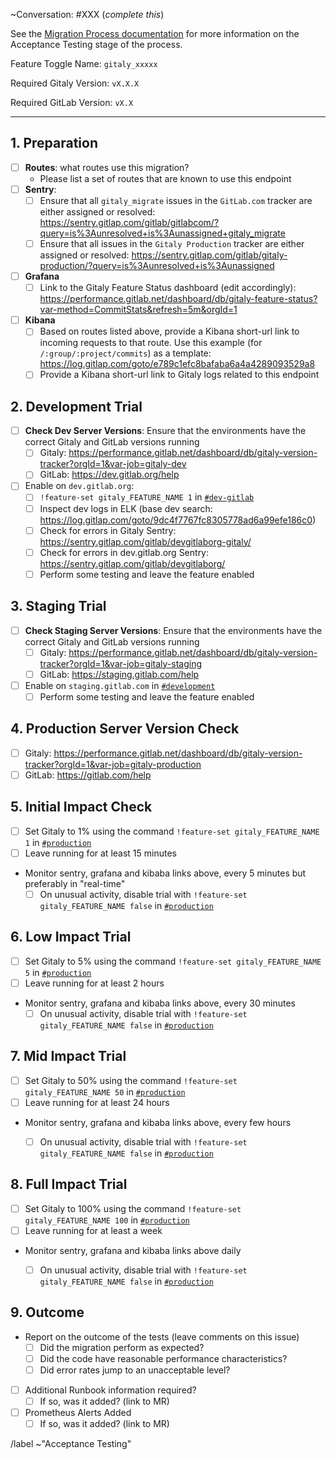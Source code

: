~Conversation: #XXX (*complete this*)

See the [Migration Process documentation](https://gitlab.com/gitlab-org/gitaly/blob/master/doc/MIGRATION_PROCESS.md#acceptance-testing-acceptance-testing)
for more information on the Acceptance Testing stage of the process.

Feature Toggle Name: `gitaly_xxxxx`

Required Gitaly Version: `vX.X.X`

Required GitLab Version: `vX.X`

--------------------------------------------------------------------------------

## 1. Preparation

- [ ] **Routes**: what routes use this migration?
  - Please list a set of routes that are known to use this endpoint
- [ ] **Sentry**:
  - [ ] Ensure that all `gitaly_migrate` issues in the `GitLab.com` tracker are either assigned or resolved: https://sentry.gitlap.com/gitlab/gitlabcom/?query=is%3Aunresolved+is%3Aunassigned+gitaly_migrate
  - [ ] Ensure that all issues in the `Gitaly Production` tracker are either assigned or resolved: https://sentry.gitlap.com/gitlab/gitaly-production/?query=is%3Aunresolved+is%3Aunassigned
- [ ] **Grafana**
  - [ ] Link to the Gitaly Feature Status dashboard (edit accordingly): https://performance.gitlab.net/dashboard/db/gitaly-feature-status?var-method=CommitStats&refresh=5m&orgId=1
- [ ] **Kibana**
  - [ ] Based on routes listed above, provide a Kibana short-url link to incoming requests to that route. Use this example (for `/:group/:project/commits`) as a template: https://log.gitlap.com/goto/e789c1efc8bafaba6a4a4289093529a8
  - [ ] Provide a Kibana short-url link to Gitaly logs related to this endpoint

## 2. Development Trial

- [ ] **Check Dev Server Versions**: Ensure that the environments have the correct Gitaly and GitLab versions running
  - [ ] Gitaly: https://performance.gitlab.net/dashboard/db/gitaly-version-tracker?orgId=1&var-job=gitaly-dev
  - [ ] GitLab: https://dev.gitlab.org/help

- [ ] Enable on `dev.gitlab.org`:
  - [ ] `!feature-set gitaly_FEATURE_NAME 1` in [`#dev-gitlab`](https://gitlab.slack.com/messages/C6WQ87MU3)
  - [ ] Inspect dev logs in ELK (base dev search: https://log.gitlap.com/goto/9dc4f7767fc8305778ad6a99efe186c0)
  - [ ] Check for errors in Gitaly Sentry: https://sentry.gitlap.com/gitlab/devgitlaborg-gitaly/
  - [ ] Check for errors in dev.gitlab.org Sentry: https://sentry.gitlap.com/gitlab/devgitlaborg/
  - [ ] Perform some testing and leave the feature enabled

## 3. Staging Trial

- [ ] **Check Staging Server Versions**: Ensure that the environments have the correct Gitaly and GitLab versions running
  - [ ] Gitaly: https://performance.gitlab.net/dashboard/db/gitaly-version-tracker?orgId=1&var-job=gitaly-staging
  - [ ] GitLab: https://staging.gitlab.com/help

- [ ] Enable on `staging.gitlab.com` in [`#development`](https://gitlab.slack.com/messages/C02PF508L/)
  - [ ] Perform some testing and leave the feature enabled

## 4. Production Server Version Check

- [ ] Gitaly: https://performance.gitlab.net/dashboard/db/gitaly-version-tracker?orgId=1&var-job=gitaly-production
- [ ] GitLab: https://gitlab.com/help

## 5. Initial Impact Check

- [ ] Set Gitaly to 1% using the command `!feature-set gitaly_FEATURE_NAME 1` in [`#production`](https://gitlab.slack.com/messages/C101F3796/)
- [ ] Leave running for at least 15 minutes
- Monitor sentry, grafana and kibaba links above, every 5 minutes but preferably in "real-time"
  - [ ] On unusual activity, disable trial with `!feature-set gitaly_FEATURE_NAME false` in [`#production`](https://gitlab.slack.com/messages/C101F3796/)

## 6. Low Impact Trial

- [ ] Set Gitaly to 5% using the command `!feature-set gitaly_FEATURE_NAME 5` in [`#production`](https://gitlab.slack.com/messages/C101F3796/)
- [ ] Leave running for at least 2 hours
- Monitor sentry, grafana and kibaba links above, every 30 minutes
  - [ ] On unusual activity, disable trial with `!feature-set gitaly_FEATURE_NAME false` in [`#production`](https://gitlab.slack.com/messages/C101F3796/)

## 7. Mid Impact Trial

- [ ] Set Gitaly to 50% using the command `!feature-set gitaly_FEATURE_NAME 50` in [`#production`](https://gitlab.slack.com/messages/C101F3796/)
- [ ] Leave running for at least 24 hours
- Monitor sentry, grafana and kibaba links above, every few hours
  - [ ] On unusual activity, disable trial with `!feature-set gitaly_FEATURE_NAME false` in [`#production`](https://gitlab.slack.com/messages/C101F3796/)


## 8. Full Impact Trial

- [ ] Set Gitaly to 100% using the command `!feature-set gitaly_FEATURE_NAME 100` in [`#production`](https://gitlab.slack.com/messages/C101F3796/)
- [ ] Leave running for at least a week
- Monitor sentry, grafana and kibaba links above daily
  - [ ] On unusual activity, disable trial with `!feature-set gitaly_FEATURE_NAME false` in [`#production`](https://gitlab.slack.com/messages/C101F3796/)


## 9. Outcome

  - Report on the outcome of the tests (leave comments on this issue)
    - [ ] Did the migration perform as expected?
    - [ ] Did the code have reasonable performance characteristics?
    - [ ] Did error rates jump to an unacceptable level?

  - [ ] Additional Runbook information required?
    - [ ] If so, was it added? (link to MR)
  - [ ] Prometheus Alerts Added
    - [ ] If so, was it added? (link to MR)

/label ~"Acceptance Testing"
